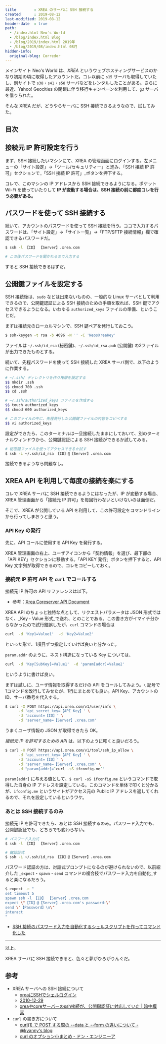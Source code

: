 ```yaml
---
title        : XREA のサーバに SSH 接続する
created      : 2019-08-12
last-modified: 2019-08-12
header-date  : true
path:
  - /index.html Neo's World
  - /blog/index.html Blog
  - /blog/2019/index.html 2019年
  - /blog/2019/08/index.html 08月
hidden-info:
  original-blog: Corredor
---
```


メインサイト Neo's World は、_XREA_ というウェブホスティングサービスのかなり初期の頃に取得したアカウントだ。コレ以前に `s15` サーバも取得していたし、別サイトで `s38`・`s41`・`s58` サーバなどをレンタルしたことがある。さらに最近、Yahoo! Geocities の閉鎖に伴う移行キャンペーンを利用して、`g3` サーバを借りられた。

そんな XREA だが、どうやらサーバに SSH 接続できるようなので、試してみた。

## 目次

## 接続元 IP 許可設定を行う

まず、SSH 接続したいマシンにて、XREA の管理画面にログインする。左メニューの「サイト設定」→「ツール/セキュリティー」と進み、「SSH 接続 IP 許可」セクションで_「SSH 接続 IP 許可」_ボタンを押下する。

コレで、このマシンの IP アドレスから SSH 接続できるようになる。ポケット Wi-Fi を使っていたりして **IP が変動する場合は、SSH 接続の前に都度コレを行う必要がある。**

## パスワードを使って SSH 接続する

続いて、アカウントのパスワードを使って SSH 接続を行う。ココで入力するパスワードは、「サイト設定」→「サイト一覧」→「FTP/SFTP 接続情報」欄で確認できるパスワードだ。

```bash
$ ssh -l 【ID】 【Server】.xrea.com

# この後パスワードを聞かれるので入力する
```

すると SSH 接続できるはずだ。

## 公開鍵ファイルを設定する

SSH 接続後は、`sudo` などは出来ないものの、一般的な Linux サーバとして利用できるので、公開鍵認証による SSH 接続のための手順を取れば、SSH 鍵でアクセスできるようになる。いわゆる `authorized_keys` ファイルの準備、ということだ。

まずは接続元のローカルマシンで、SSH 鍵ペアを発行しておこう。

```bash
$ ssh-keygen -t rsa -b 4096 -N '' -C 'NeosXreaKey'
```

ファイルは `~/.ssh/id_rsa` (秘密鍵)、`~/.ssh/id_rsa.pub` (公開鍵) の2ファイルが出力できたものとする。

続いて、先程パスワードを使って SSH 接続した XREA サーバ側で、以下のように作業する。

```bash
# ~/.ssh/ ディレクトリを作り権限を設定する
$$ mkdir .ssh
$$ chmod 700 .ssh
$$ cd .ssh

# ~/.ssh/authorized_keys ファイルを作成する
$$ touch authorized_keys
$$ chmod 600 authorized_keys

# このファイルの中に、先程発行した公開鍵ファイルの内容をコピペする
$$ vi authorized_keys
```

設定ができたら、このターミナルは一旦接続したままにしておいて、別のターミナルウィンドウから、公開鍵認証による SSH 接続ができるか試してみる。

```bash
# 秘密鍵ファイルを使ってアクセスできるか試す
$ ssh -i ~/.ssh/id_rsa 【ID】@【Server】.xrea.com
```

接続できるようなら問題なし。

## XREA API を利用して毎度の接続を楽にする

コレで XREA サーバに SSH 接続できるようにはなったが、IP が変動する場合、XREA 管理画面から「接続元 IP 許可」を毎回行わないといけないのは面倒だ。

そこで、XREA が公開している API を利用して、この許可設定をコマンドラインから行ってしまおうと思う。

### API Key の発行

先に、API コールに使用する API Key を発行する。

XREA 管理画面の右上、ユーザアイコンから「契約情報」を選び、最下部の「API KEY」セクションに移動する。「API KEY 発行」ボタンを押下すると、API Key 文字列が取得できるので、コレをコピーしておく。

### 接続元 IP 許可 API を `curl` でコールする

接続元 IP 許可の API リファレンスは以下。

- 参考：[Xrea Coreserver API Document](https://apidoc.xrea.com/#/tool/2017/07/19/tool-ssh-add.html)

XREA API のちょっと独特な点として、リクエストパラメータは JSON 形式ではなく、_Key・Value 形式_で送れ、とのことである。この書き方がイマイチ分からなかったので試行錯誤したが、`curl` コマンドの場合は

```bash
curl  -d 'Key1=Value1'  -d 'Key2=Value2'
```

といった形で、1項目ずつ指定していけば良いと分かった。

`param.addr` のように、ネスト構造になっている Key については、

```bash
curl  -d 'Key[SubKey]=Value1'  -d 'param[addr]=Value2'
```

というように書けば良い。

まずは試しに、ユーザ情報を取得するだけの API をコールしてみよう。`\` 記号で1コマンドを改行してみせたが、1行にまとめても良い。API Key、アカウントの ID、サーバ番号を代入する。

```bash
$ curl -X POST https://api.xrea.com/v1/user/info \
      -d 'api_secret_key=【API Key】' \
      -d 'account=【ID】' \
      -d 'server_name=【Server】.xrea.com'
```

うまくユーザ情報の JSON が取得できたら OK。

_接続元 IP を許可するための API_ は、以下のように叩くと良いだろう。

```bash
$ curl -X POST https://api.xrea.com/v1/tool/ssh_ip_allow \
      -d 'api_secret_key=【API Key】' \
      -d 'account=【ID】' \
      -d 'server_name=【Server】.xrea.com' \
      -d "param[addr]=`curl -sS ifconfig.me`"
```

`param[addr]` に与える値として、`$ curl -sS ifconfig.me` というコマンドで取得した自身の IP アドレスを設定している。このコマンドを単体で叩くと分かるが、`ifconfig.me` というサイトがアクセス元の Public IP アドレスを返してくれるので、それを設定しているというワケ。

### あとは SSH 接続するのみ

接続元 IP を許可できたら、あとは SSH 接続するのみ。パスワード入力でも、公開鍵認証でも、どちらでも変わらない。

```bash
# パスワード入力式
$ ssh -l 【ID】 【Server】.xrea.com

# 鍵認証式
$ ssh -i ~/.ssh/id_rsa 【ID】@【Server】.xrea.com
```

パスワード認証の方は、対話式プロンプトになるのが避けられないので、以前紹介した _`expect`・`spawn`・`send` コマンドの複合技でパスワード入力を自動化_すると楽になるだろう。

```bash
$ expect -c "
set timeout 5
spawn ssh -l 【ID】 【Server】.xrea.com
expect \"【ID】@【Server】.xrea.com's password:\"
send \"【Password】\n\"
interact
"
```

- [SSH 接続のパスワード入力を自動化するシェルスクリプトを作ってコマンド化した](/blog/2018/09/19-01.html)

---

以上。

XREA サーバに SSH 接続できると、色々と夢がひろがりんぐだ。

## 参考

- XREA サーバへの SSH 接続について
  - [xreaにSSHでシェルログイン](http://mage8.com/websitetips/ssh.html)
  - [2010-12-29](http://d.hatena.ne.jp/kbi_webmaster/20101229)
  - [xreaやcoreサーバーのssh接続が、公開鍵認証に対応していた | 暗中模索](http://masarap.club/archives/1243)
- `curl` の書き方について
  - [curl(1) で POST する際の --data と --form の違いについて - @kyanny's blog](https://blog.kyanny.me/entry/20110427/1303838381)
  - [curl のオプション小まとめ - ドン・エンジニーア](http://komaji504.hateblo.jp/entry/2016/03/26/202724)
